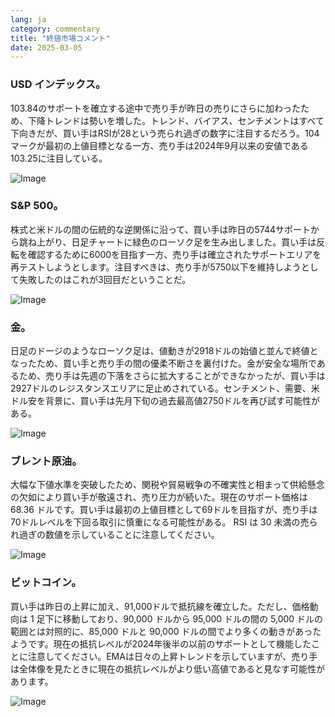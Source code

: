 ```yaml
---
lang: ja
category: commentary
title: "終値市場コメント"
date: 2025-03-05
---
```


### USD インデックス。

103.84のサポートを確立する途中で売り手が昨日の売りにさらに加わったため、下降トレンドは勢いを増した。トレンド、バイアス、センチメントはすべて下向きだが、買い手はRSIが28という売られ過ぎの数字に注目するだろう。104マークが最初の上値目標となる一方、売り手は2024年9月以来の安値である103.25に注目している。

![Image](https://markleighedu.github.io/img/Mar-2025/05-Mar-2025/usdindex.jpg)

### S&P 500。

株式と米ドルの間の伝統的な逆関係に沿って、買い手は昨日の5744サポートから跳ね上がり、日足チャートに緑色のローソク足を生み出しました。買い手は反転を確認するために6000を目指す一方、売り手は確立されたサポートエリアを再テストしようとします。注目すべきは、売り手が5750以下を維持しようとして失敗したのはこれが3回目だということだ。

![Image](https://markleighedu.github.io/img/Mar-2025/05-Mar-2025/sp500.jpg)

### 金。

日足のドージのようなローソク足は、値動きが2918ドルの始値と並んで終値となったため、買い手と売り手の間の優柔不断さを裏付けた。金が安全な場所であるため、売り手は先週の下落をさらに拡大することができなかったが、買い手は2927ドルのレジスタンスエリアに足止めされている。センチメント、需要、米ドル安を背景に、買い手は先月下旬の過去最高値2750ドルを再び試す可能性がある。

![Image](https://markleighedu.github.io/img/Mar-2025/05-Mar-2025/gold.jpg)

### ブレント原油。

大幅な下値水準を突破したため、関税や貿易戦争の不確実性と相まって供給懸念の欠如により買い手が敬遠され、売り圧力が続いた。現在のサポート価格は 68.36 ドルです。買い手は最初の上値目標として69ドルを目指すが、売り手は70ドルレベルを下回る取引に慎重になる可能性がある。 RSI は 30 未満の売られ過ぎの数値を示していることに注意してください。

![Image](https://markleighedu.github.io/img/Mar-2025/05-Mar-2025/brentoil.jpg)

### ビットコイン。

買い手は昨日の上昇に加え、91,000ドルで抵抗線を確立した。ただし、価格動向は 1 足下に移動しており、90,000 ドルから 95,000 ドルの間の 5,000 ドルの範囲とは対照的に、85,000 ドルと 90,000 ドルの間でより多くの動きがあったようです。現在の抵抗レベルが2024年後半の以前のサポートとして機能したことに注意してください。EMAは日々の上昇トレンドを示していますが、売り手は全体像を見たときに現在の抵抗レベルがより低い高値であると見なす可能性があります。

![Image](https://markleighedu.github.io/img/Mar-2025/05-Mar-2025/bitcoin.jpg)

